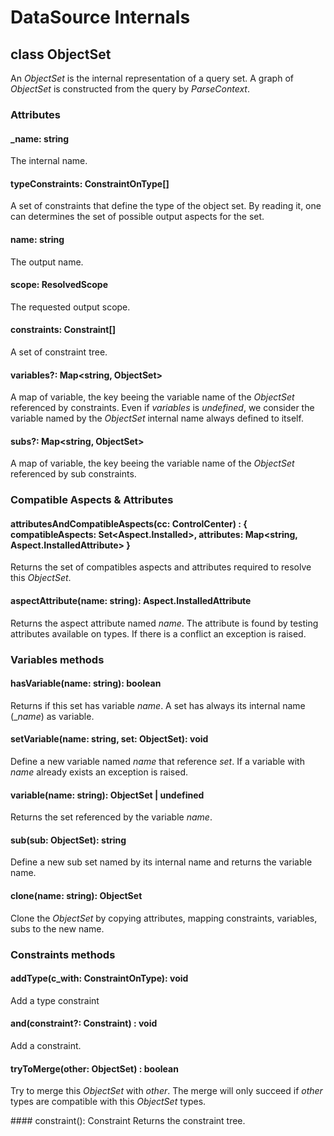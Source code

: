 # DataSource Internals

## class ObjectSet

An _ObjectSet_ is the internal representation of a query set. 
A graph of _ObjectSet_ is constructed from the query by _ParseContext_.

### Attributes

#### _name: string
The internal name.

#### typeConstraints: ConstraintOnType[]
A set of constraints that define the type of the object set. By reading it, one can determines the set of possible output aspects for the set.

#### name: string
The output name.

#### scope: ResolvedScope
The requested output scope.

#### constraints: Constraint[]
A set of constraint tree.

#### variables?: Map<string, ObjectSet>
A map of variable, the key beeing the variable name of the _ObjectSet_ referenced by constraints. Even if _variables_ is _undefined_, we consider the variable named by the _ObjectSet_ internal name always defined to itself.

#### subs?: Map<string, ObjectSet>
A map of variable, the key beeing the variable name of the _ObjectSet_ referenced by sub constraints.

### Compatible Aspects & Attributes

#### attributesAndCompatibleAspects(cc: ControlCenter) : { compatibleAspects: Set<Aspect.Installed>, attributes: Map<string, Aspect.InstalledAttribute> }
Returns the set of compatibles aspects and attributes required to resolve this _ObjectSet_.

#### aspectAttribute(name: string): Aspect.InstalledAttribute 
Returns the aspect attribute named _name_. The attribute is found by testing attributes available on types. If there is a conflict an exception is raised.

### Variables methods

#### hasVariable(name: string): boolean
Returns if this set has variable _name_. A set has always its internal name (__name_) as variable.

#### setVariable(name: string, set: ObjectSet): void
Define a new variable named _name_ that reference _set_.
If a variable with _name_ already exists an exception is raised.

#### variable(name: string): ObjectSet | undefined
Returns the set referenced by the variable _name_.

#### sub(sub: ObjectSet): string
Define a new sub set named by its internal name and returns the variable name.

#### clone(name: string): ObjectSet
Clone the _ObjectSet_ by copying attributes, mapping constraints, variables, subs to the new name.

### Constraints methods

#### addType(c_with: ConstraintOnType): void
Add a type constraint

#### and(constraint?: Constraint) : void
Add a constraint.

#### tryToMerge(other: ObjectSet) : boolean
Try to merge this _ObjectSet_ with _other_.
The merge will only succeed if _other_ types are compatible with this _ObjectSet_ types.

#### constraint(): Constraint
Returns the constraint tree.